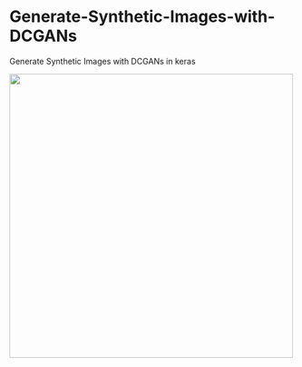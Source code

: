 # Generate-Synthetic-Images-with-DCGANs
Generate Synthetic Images with DCGANs in keras

<img src="https://github.com/Yoshibansal/Generate-Synthetic-Images-with-DCGANs/blob/master/dcgan_demo.gif" width="500" height="500" />
